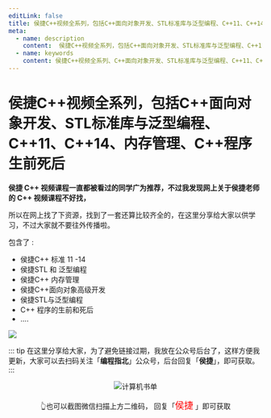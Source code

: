 ```yaml
---
editLink: false
title: 侯捷C++视频全系列，包括C++面向对象开发、STL标准库与泛型编程、C++11、C++14、内存管理、C++程序生前死后
meta:
  - name: description
    content:  侯捷C++视频全系列，包括C++面向对象开发、STL标准库与泛型编程、C++11、C++14、内存管理、C++程序生前死后
  - name: keywords
    content: 侯捷C++视频全系列、C++面向对象开发、STL标准库与泛型编程、C++11、C++14、内存管理、C++程序生前死后、侯捷C++
---
```


# 侯捷C++视频全系列，包括C++面向对象开发、STL标准库与泛型编程、C++11、C++14、内存管理、C++程序生前死后

**侯捷 C++ 视频课程一直都被看过的同学广为推荐，不过我发现网上关于侯捷老师的 C++ 视频课程不好找，**

所以在网上找了下资源，找到了一套还算比较齐全的，在这里分享给大家以供学习，不过大家就不要往外传播啦。

包含了 :

* 侯捷C++ 标准 11 -14
* 侯捷STL 和 泛型编程
* 侯捷C++ 内存管理
* 侯捷C++面向对象高级开发
* 侯捷STL与泛型编程
* C++ 程序的生前和死后
* ....

![](https://cdn.how2cs.cn/csguide/083822.jpg)

::: tip
在这里分享给大家，为了避免链接过期，我放在公众号后台了，这样方便我更新，大家可以去扫码关注「**编程指北**」公众号，后台回复「**侯捷**」，即可获取。
:::

<p align="center">
  <img src="https://cdn.how2cs.cn/csguide/095140.jpg" alt="计算机书单" width="auto" height="auto">
</p>

<center>👆也可以截图微信扫描上方二维码， 回复「<font face="黑体" size=4 color="red">侯捷</font>
」即可获取</center>

</br>
</br>